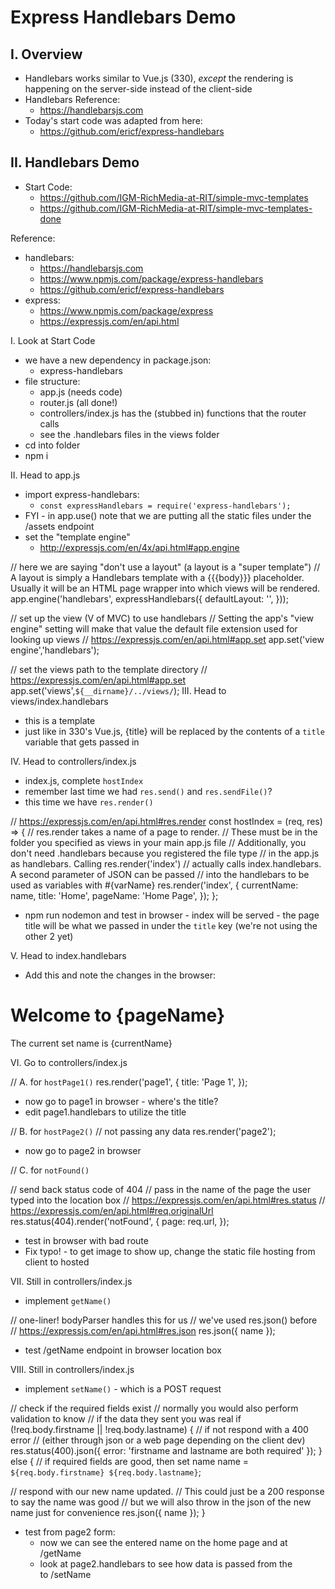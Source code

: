 # Express Handlebars Demo

## I. Overview

- Handlebars works similar to Vue.js (330), *except* the rendering is happening on the server-side instead of the client-side
- Handlebars Reference:
  - https://handlebarsjs.com
- Today's start code was adapted from here:
  - https://github.com/ericf/express-handlebars

## II. Handlebars Demo

- Start Code:
  - https://github.com/IGM-RichMedia-at-RIT/simple-mvc-templates
  - https://github.com/IGM-RichMedia-at-RIT/simple-mvc-templates-done

Reference:
- handlebars:
  - https://handlebarsjs.com
  - https://www.npmjs.com/package/express-handlebars
  - https://github.com/ericf/express-handlebars
- express:
  - https://www.npmjs.com/package/express
  - https://expressjs.com/en/api.html

I. Look at Start Code
- we have a new dependency in package.json:
  - express-handlebars
- file structure:
  - app.js (needs code)
  - router.js (all done!)
  - controllers/index.js has the (stubbed in) functions that the router calls
  - see the .handlebars files in the views folder
- cd into folder
- npm i

II. Head to app.js
- import express-handlebars:
  - `const expressHandlebars = require('express-handlebars');`
- FYI - in app.use() note that we are putting all the static files under the /assets endpoint
- set the "template engine"
  - http://expressjs.com/en/4x/api.html#app.engine

// here we are saying "don't use a layout" (a layout is a "super template")
// A layout is simply a Handlebars template with a {{{body}}} placeholder. Usually it will be an HTML page wrapper into which views will be rendered.
app.engine('handlebars', expressHandlebars({
  defaultLayout: '',
}));

// set up the view (V of MVC) to use handlebars
// Setting the app's "view engine" setting will make that value the default file extension used for looking up views
// https://expressjs.com/en/api.html#app.set
app.set('view engine','handlebars');

// set the views path to the template directory
// https://expressjs.com/en/api.html#app.set
app.set('views',`${__dirname}/../views/`);
III. Head to views/index.handlebars
- this is a template
- just like in 330's Vue.js, {title} will be replaced by the contents of a `title` variable that gets passed in

IV. Head to controllers/index.js
- index.js, complete `hostIndex`
- remember last time we had `res.send()` and `res.sendFile()`?
 - this time we have `res.render()`


// https://expressjs.com/en/api.html#res.render
const hostIndex = (req, res) => {
// res.render takes a name of a page to render.
// These must be in the folder you specified as views in your main app.js file
// Additionally, you don't need .handlebars because you registered the file type
// in the app.js as handlebars. Calling res.render('index')
// actually calls index.handlebars. A second parameter of JSON can be passed
// into the handlebars to be used as variables with #{varName}
  res.render('index', {
    currentName: name,
    title: 'Home',
    pageName: 'Home Page',
  });
};
- npm run nodemon and test in browser - index will be served - the page title will be what we passed in under the `title` key (we're not using the other 2 yet)

V. Head to index.handlebars

- Add this and note the changes in the browser:

<h1>Welcome to {pageName}</h1>
<p>The current set name is {currentName}</p>
VI. Go to controllers/index.js

// A. for `hostPage1()`
res.render('page1', {
  title: 'Page 1',
});
- now go to page1 in browser - where's the title?
- edit page1.handlebars to utilize the title

// B. for `hostPage2()`
// not passing any data
res.render('page2');
- now go to page2 in browser

// C. for `notFound()`


// send back status code of 404
// pass in the name of the page the user typed into the location box
// https://expressjs.com/en/api.html#res.status
// https://expressjs.com/en/api.html#req.originalUrl
res.status(404).render('notFound', {
page: req.url,
});
- test in browser with bad route
- Fix typo! - to get image to show up, change the static file hosting from client to hosted

VII. Still in controllers/index.js
- implement `getName()`


// one-liner! bodyParser handles this for us 
// we've used res.json() before
// https://expressjs.com/en/api.html#res.json
res.json({ name });

- test /getName endpoint in browser location box


VIII. Still in controllers/index.js
- implement `setName()` - which is a POST request


// check if the required fields exist
// normally you would also perform validation to know
// if the data they sent you was real
if (!req.body.firstname || !req.body.lastname) {
  // if not respond with a 400 error
  // (either through json or a web page depending on the client dev)
  res.status(400).json({ error: 'firstname and lastname are both required' });
} else {
  // if required fields are good, then set name
  name = `${req.body.firstname} ${req.body.lastname}`;

  // respond with our new name updated.
  // This could just be a 200 response to say the name was good
  // but we will also throw in the json of the new name just for convenience
  res.json({ name });
}

- test from page2 form:
  - now we can see the entered name on the home page and at /getName
  - look at page2.handlebars to see how data is passed from the <form> to /setName
